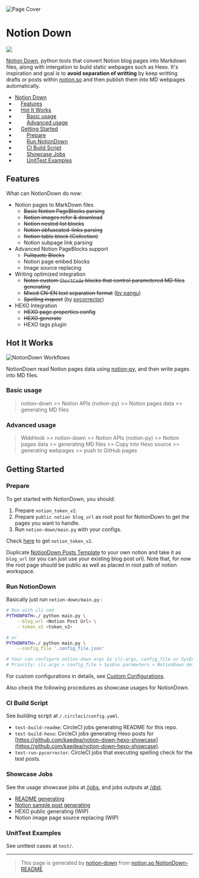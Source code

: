 
![Page Cover](https://www.notion.so/image/https%3A%252F%252Fwww.notion.so%252Fimages%252Fpage-cover%252Fnasa_buzz_aldrin_on_the_moon.jpg)

# Notion Down

![](https://circleci.com/gh/kaedea/notion-down.svg?style=shield&circle-token=9f4dc656e94d8deccd362e52400c96e709c7e8b3)

[Notion Down](https://github.com/kaedea/notion-down), python tools that convert Notion blog pages into Markdown files, along with intergation to build static webpages such as Hexo.  It's inspiration and goal is to __avoid separation  of writting__ by keep writting drafts or posts within [notion.so](http://notion.so) and then publish them into MD webpages automatically. 

 * [Notion Down](#notion-down)
 * &nbsp;&nbsp;&nbsp;&nbsp;[Features](#features)
 * &nbsp;&nbsp;&nbsp;&nbsp;[Hot It Works](#hot-it-works)
 * &nbsp;&nbsp;&nbsp;&nbsp;&nbsp;&nbsp;&nbsp;&nbsp;[Basic usage](#basic-usage)
 * &nbsp;&nbsp;&nbsp;&nbsp;&nbsp;&nbsp;&nbsp;&nbsp;[Advanced usage](#advanced-usage)
 * &nbsp;&nbsp;&nbsp;&nbsp;[Getting Started](#getting-started)
 * &nbsp;&nbsp;&nbsp;&nbsp;&nbsp;&nbsp;&nbsp;&nbsp;[Prepare](#prepare)
 * &nbsp;&nbsp;&nbsp;&nbsp;&nbsp;&nbsp;&nbsp;&nbsp;[Run NotionDown](#run-notiondown)
 * &nbsp;&nbsp;&nbsp;&nbsp;&nbsp;&nbsp;&nbsp;&nbsp;[CI Build Script](#ci-build-script)
 * &nbsp;&nbsp;&nbsp;&nbsp;&nbsp;&nbsp;&nbsp;&nbsp;[Showcase Jobs](#showcase-jobs)
 * &nbsp;&nbsp;&nbsp;&nbsp;&nbsp;&nbsp;&nbsp;&nbsp;[UnitTest Examples](#unittest-examples)

## Features

What can NotionDown do now:

 - Notion pages to MarkDown files
     - ~~Basic Notion PageBlocks parsing~~
     - ~~Notion images refer & download~~
     - ~~Notion nested list blocks~~
     - ~~Notion obfuscated-links parsing~~
     - ~~Notion table block (Collection)~~
     - Notion subpage link parsing
 - Advanced Notion PageBlocks support
     - ~~Pullquote Blocks~~
     - Notion page embed blocks
     - Image source replacing
 - Writing optimized integration
     - ~~Noton custom `ShortCode` blocks that control parametered MD files generating~~
     - ~~Mixed CN-EN text separation format~~ ([by pangu](https://github.com/vinta/pangu))
     - ~~Spelling inspect~~ (by [pycorrector](https://github.com/shibing624/pycorrector))
 - HEXO Integration
     - ~~HEXO page properties config~~
     - ~~HEXO generate~~
     - HEXO tags plugin

## Hot It Works

![NotionDown Workflows](https://s3.us-west-2.amazonaws.com/secure.notion-static.com/21da4ef8-bdce-4d8a-8691-8d6cf4e726cd/NotionDown.png?X-Amz-Algorithm=AWS4-HMAC-SHA256&X-Amz-Credential=AKIAT73L2G45O3KS52Y5%2F20210615%2Fus-west-2%2Fs3%2Faws4_request&X-Amz-Date=20210615T094855Z&X-Amz-Expires=86400&X-Amz-Signature=121b0c6b4831c11ad0ad83bf6609b8f22af17e4aef77401d871f6a58f307b228&X-Amz-SignedHeaders=host)

NotionDown read Notion pages data using [notion-py](https://github.com/jamalex/notion-py), and then write pages into MD files.

### Basic usage

> notion-down >> Notion APIs (notion-py) >> Notion pages data >> generating MD files

### Advanced usage

> WebHook >> notion-down >> Notion APIs (notion-py) >> Notion pages data >> generating MD files >> Copy into Hexo source >> generating webpages >> push to GitHub pages

## Getting Started

### Prepare

To get started with NotionDown, you should:

1. Prepare `notion_token_v2`.
1. Prepare `public notion blog_url` as root post for NotionDown to get the pages you want to handle.
1. Run `notion-down/main.py` with your configs.

Check [here](https://github.com/kaedea/notion-down/blob/master/dist/parse_readme/notiondown_gettokenv2.md) to get `notion_token_v2`. 

Duplicate [NotionDown Posts Template](https://www.notion.so/kaedea/NotionDown-Posts-Template-f77f3322915a4ab48caa0f2e76e9d733) to your own notion and take it as `blog_url` (or you can just use your existing blog post url). Note that, for now the root page should be public  as well as placed in root path of notion workspace.


### Run NotionDown

Basically just run `notion-down/main.py` :

```Bash
# Run with cli cmd
PYTHONPATH=./ python main.py \
    --blog_url <Notion Post Url> \
    --token_v2 <token_v2>

# or
PYTHONPATH=./ python main.py \
    --config_file '.config_file.json'

# Your can configure notion-down args by cli-args, config_file or SysEnv parameters
# Priority: cli args > config_file > SysEnv parameters > NotionDown default
```


For custom configurations in details, see [Custom Configurations](https://github.com/kaedea/notion-down/blob/master/dist/parse_readme/notiondown_custom_configs.md).

Also check the following procedures as showcase usages for NotionDown.

### CI Build Script

See building script at `/.circleci/config.yaml`.

 - `test-build-readme`: CircleCI jobs generating README for this repo. 
 - `test-build-hexo`: CircleCI jobs generating Hexo posts for [https://github.com/kaedea/notion-down-hexo-showcase](https://github.com/kaedea/notion-down-hexo-showcase).
 - `test-run-pycorrector`: CircleCI jobs that executing spelling check for the test posts.

### Showcase Jobs

See the usage showcase jobs at [/jobs](/jobs), and jobs outputs at [/dist](/dist).

 - [README generating](/jobs/parse_readme/)
 - [Notion sample post generating](/jobs/parse_sample_posts/)
 - HEXO public generating (WIP)
 - Notion image page source replacing (WIP)

### UnitTest Examples

See unittest cases at `test/`.

---

> This page is generated by [notion-down](https://github.com/kaedea/notion-down) from [notion.so NotionDown-README](https://www.notion.so/kaedea/NotionDown-README-d3463f3d398743879d663caf87efa029).




<!-- Generated by NotionPageWriter
notion-down.version = 0.1.0
notion-down.revision = b'8e53956'
-->